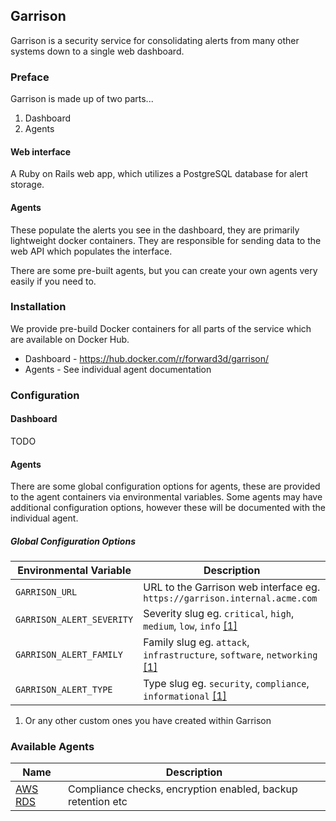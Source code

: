 Garrison
--

Garrison is a security service for consolidating alerts from many other systems down
to a single web dashboard.

### Preface

Garrison is made up of two parts...

1. Dashboard
2. Agents

#### Web interface

A Ruby on Rails web app, which utilizes a PostgreSQL database for alert storage.

#### Agents

These populate the alerts you see in the dashboard, they are primarily lightweight docker containers. They are responsible for sending data to the web API which populates the interface.

There are some pre-built agents, but you can create your own agents very easily if you need to.

### Installation

We provide pre-build Docker containers for all parts of the service which are available on Docker Hub.

* Dashboard - https://hub.docker.com/r/forward3d/garrison/
* Agents - See individual agent documentation

### Configuration

#### Dashboard

TODO

#### Agents

There are some global configuration options for agents, these are provided to the agent containers via environmental variables. Some agents may have additional configuration options, however these will be documented with the individual agent.

##### Global Configuration Options

| Environmental Variable  | Description |
| ------------- | ------------- |
| `GARRISON_URL`  | URL to the Garrison web interface eg. `https://garrison.internal.acme.com` |
| `GARRISON_ALERT_SEVERITY` | Severity slug eg. `critical`, `high`, `medium`, `low`, `info` [[1]](#f1) |
| `GARRISON_ALERT_FAMILY` | Family slug eg. `attack`, `infrastructure`, `software`, `networking` [[1]](#f1) |
| `GARRISON_ALERT_TYPE` | Type slug eg. `security`, `compliance`, `informational` [[1]](#f1) |


1. <span id="f1"></span> Or any other custom ones you have created within Garrison

### Available Agents

| Name  | Description |
| ------------- | ------------- |
| [AWS RDS](https://github.com/forward3d/garrison-agent-aws-rds) | Compliance checks, encryption enabled, backup retention etc |
